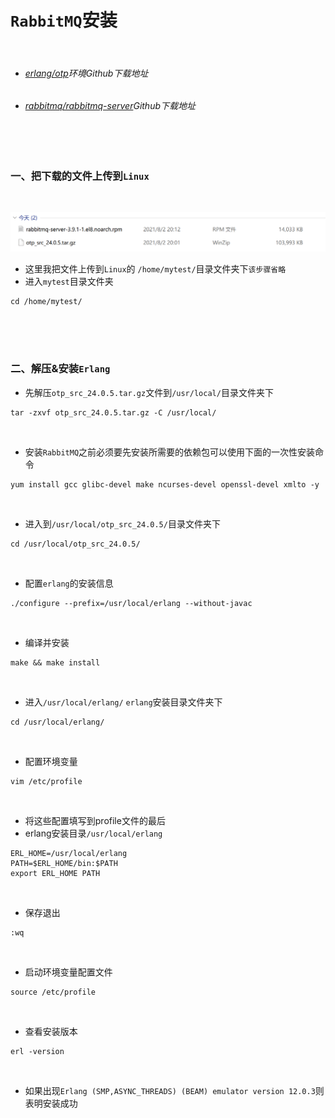 # `RabbitMQ`安装

<br>

- ###### [erlang/otp](https://github.com/erlang/otp)环境Github下载地址

- ###### [rabbitmq/rabbitmq-server](https://github.com/rabbitmq/rabbitmq-server)Github下载地址

<br>

<br>

### 一、把下载的文件上传到`Linux`

<br>

![下载的文件](https://github.com/Dashan-37/Notes/raw/master/Images/Linux_Install_Images/RabbitMQ_Install_Images/2021-08-02_202334.png)

- 这里我把文件上传到`Linux`的 `/home/mytest/`目录文件夹下`该步骤省略`
- 进入`mytest`目录文件夹

```shell
cd /home/mytest/
```

<br>

<br>

<br>

### 二、解压&安装`Erlang`

- 先解压`otp_src_24.0.5.tar.gz`文件到`/usr/local/`目录文件夹下

```shell
tar -zxvf otp_src_24.0.5.tar.gz -C /usr/local/
```

<br>

- 安装`RabbitMQ`之前必须要先安装所需要的依赖包可以使用下面的一次性安装命令

```shell
yum install gcc glibc-devel make ncurses-devel openssl-devel xmlto -y
```

<br>

- 进入到`/usr/local/otp_src_24.0.5/`目录文件夹下

```shell
cd /usr/local/otp_src_24.0.5/
```

<br>

- 配置`erlang`的安装信息

```shell
./configure --prefix=/usr/local/erlang --without-javac
```

<br>

- 编译并安装

```shell
make && make install
```

<br>

- 进入`/usr/local/erlang/` `erlang`安装目录文件夹下

```shell
cd /usr/local/erlang/
```

<br>

- 配置环境变量

```shell
vim /etc/profile
```

<br>

- 将这些配置填写到profile文件的最后
- erlang安装目录`/usr/local/erlang`

```shell
ERL_HOME=/usr/local/erlang
PATH=$ERL_HOME/bin:$PATH
export ERL_HOME PATH
```

<br>

- 保存退出

```
:wq
```

<br>

- 启动环境变量配置文件

```shell
source /etc/profile
```

<br>

- 查看安装版本

```
erl -version
```

<br>

- 如果出现`Erlang (SMP,ASYNC_THREADS) (BEAM) emulator version 12.0.3`则表明安装成功

